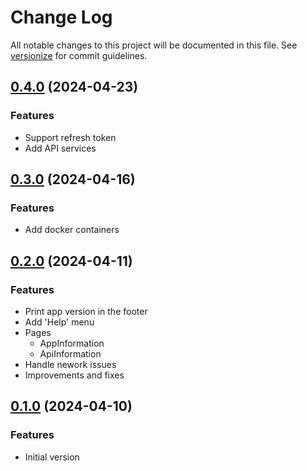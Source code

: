 # Change Log

All notable changes to this project will be documented in this file. See [versionize](https://github.com/versionize/versionize) for commit guidelines.


<a name="0.4.0"></a>
## [0.4.0](https://github.com/opolancoh/proyecta-webapp-react/releases/tag/v0.3.0) (2024-04-23)

### Features

* Support refresh token
* Add API services

<a name="0.3.0"></a>
## [0.3.0](https://github.com/opolancoh/proyecta-webapp-react/releases/tag/v0.3.0) (2024-04-16)

### Features

* Add docker containers


<a name="0.2.0"></a>
## [0.2.0](https://github.com/opolancoh/proyecta-webapp-react/releases/tag/v0.2.0) (2024-04-11)

### Features

* Print app version in the footer
* Add 'Help' menu
* Pages
  - AppInformation
  - ApiInformation
* Handle nework issues
* Improvements and fixes


<a name="0.1.0"></a>
## [0.1.0](https://github.com/opolancoh/proyecta-webapp-react/releases/tag/v0.1.0) (2024-04-10)

### Features

* Initial version


